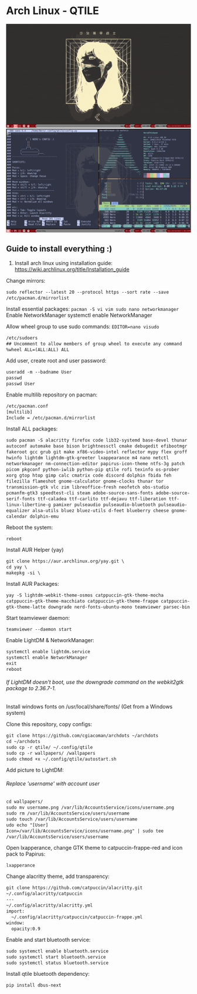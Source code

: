 # Arch Linux - QTILE
![Qtile](/qtile/screenshot1.png)
![Qtile](/qtile/screenshot.png)
## Guide to install everything :)

1. Install arch linux using installation guide:
https://wiki.archlinux.org/title/Installation_guide

Change mirrors:
```
sudo reflector --latest 20 --protocol https --sort rate --save /etc/pacman.d/mirrorlist
```
Install essential packages:
```pacman -S vi vim sudo nano networkmanager```
Enable NetworkManager
systemctl enable NetworkManager

Allow wheel group to use sudo commands:
```EDITOR=nano visudo```

```
/etc/sudoers
## Uncomment to allow members of group wheel to execute any command
%wheel ALL=(ALL:ALL) ALL
```
Add user, create root and user password:
```
useradd -m --badname User
passwd 
passwd User
```

Enable multilib repository on pacman:
```
/etc/pacman.conf
[multilib]
Include = /etc/pacman.d/mirrorlist
```

Install ALL packages:

```
sudo pacman -S alacritty firefox code lib32-systemd base-devel thunar autoconf automake base bison brightnessctl cmake debugedit efibootmgr fakeroot gcc grub git make xf86-video-intel reflector mypy flex groff hwinfo lightdm lightdm-gtk-greeter lxappearance m4 nano netctl networkmanager nm-connection-editor papirus-icon-theme ntfs-3g patch picom pkgconf python-iwlib python-pip qtile rofi texinfo os-prober xorg gtop htop gimp calc cmatrix code discord dolphin fbida feh filezilla flameshot gnome-calculator gnome-clocks thunar tor transmission-gtk vlc zim libreoffice-fresh neofetch obs-studio pcmanfm-gtk3 speedtest-cli steam adobe-source-sans-fonts adobe-source-serif-fonts ttf-caladea ttf-carlito ttf-dejavu ttf-liberation ttf-linux-libertine-g pamixer pulseaudio pulseaudio-bluetooth pulseaudio-equalizer alsa-utils bluez bluez-utils d-feet blueberry cheese gnome-calendar dolphin-emu 
```
Reboot the system:
```
reboot
```
Install AUR Helper (yay)
```
git clone https://aur.archlinux.org/yay.git \
cd yay \
makepkg -si \
```
Install AUR Packages: 
```
yay -S lightdm-webkit-theme-osmos catppuccin-gtk-theme-mocha catppuccin-gtk-theme-macchiato catppuccin-gtk-theme-frappe catppuccin-gtk-theme-latte downgrade nerd-fonts-ubuntu-mono teamviewer parsec-bin
```
Start teamviewer daemon:
```
teamviewer --daemon start
```
Enable LightDM & NetworkManager:
```
systemctl enable lightdm.service
systemctl enable NetworkManager
exit
reboot
```

###### If LightDM doesn't boot, use the downgrade command on the webkit2gtk package to 2.36.7-1.
Install windows fonts on /usr/local/share/fonts/ (Get from a Windows system)

Clone this repository, copy configs:
```
git clone https://github.com/cgiacoman/archdots ~/archdots
cd ~/archdots
sudo cp -r qtile/ ~/.config/qtile
sudo cp -r wallpapers/ /wallpapers
sudo chmod +x ~/.config/qtile/autostart.sh
```
Add picture to LightDM:
###### Replace 'username' with account user
```
cd wallpapers/
sudo mv username.png /var/lib/AccountsService/icons/username.png
sudo rm /var/lib/AccountsService/users/username
sudo touch /var/lib/AccountsService/users/username
udo echo "[User]
Icon=/var/lib/AccountsService/icons/username.png" | sudo tee /var/lib/AccountsService/users/username
```
Open lxapperance, change GTK theme to catpuccin-frappe-red and icon pack to Papirus:
```
lxapperance
```
Change alacritty theme, add transparency:
```
git clone https://github.com/catpuccin/alacritty.git ~/.config/alacritty/catpuccin
---
~/.config/alacritty/alacritty.yml
import:
  ~/.config/alacritty/catpuccin/catpuccin-frappe.yml
window:
  opacity:0.9
```

Enable and start bluetooth service:
```
sudo systemctl enable bluetooth.service
sudo systemctl start bluetooth.service
sudo systemctl status bluetooth.service
```
Install qtile bluetooth dependency:
```
pip install dbus-next
```
